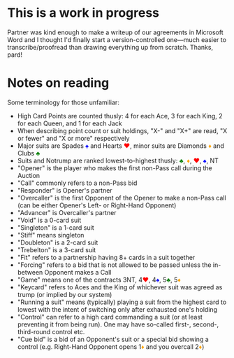 # This is a work in progress

Partner was kind enough to make a writeup of our agreements in Microsoft Word and I thought I'd finally start a version-controlled one&mdash;much easier to transcribe/proofread than drawing everything up from scratch. Thanks, pard! 

# Notes on reading

Some terminology for those unfamiliar: 

- High Card Points are counted thusly: 4 for each Ace, 3 for each King, 2 for each Queen, and 1 for each Jack
- When describing point count or suit holdings, "X-" and "X+" are read, "X or fewer" and "X or more" respectively
- Major suits are Spades <span style="color:blue">&spades;</span> and Hearts <span style="color:red">&hearts;</span>, minor suits are Diamonds <span style="color:orange">&diams;</span> and Clubs <span style="color:green">&clubs;</span>
- Suits and Notrump are ranked lowest-to-highest thusly: <span style="color:green">&clubs;</span>, <span style="color:orange">&diams;</span>, <span style="color:red">&hearts;</span>, <span style="color:blue">&spades;</span>, NT
- "Opener" is the player who makes the first non-Pass call during the Auction
- "Call" commonly refers to a non-Pass bid
- "Responder" is Opener's partner
- "Overcaller" is the first Opponent of the Opener to make a non-Pass call (can be either Opener's Left- or Right-Hand Opponent)
- "Advancer" is Overcaller's partner
- "Void" is a 0-card suit
- "Singleton" is a 1-card suit
- "Stiff" means singleton
- "Doubleton" is a 2-card suit
- "Trebelton" is a 3-card suit
- "Fit" refers to a partnership having 8+ cards in a suit together
- "Forcing" refers to a bid that is not allowed to be passed unless the in-between Opponent makes a Call
- "Game" means one of the contracts 3NT, 4<span style="color:red">&hearts;</span>, 4<span style="color:blue">&spades;</span>, 5<span style="color:green">&clubs;</span>, 5<span style="color:orange">&diams;</span>
- "Keycard" refers to Aces and the King of whichever suit was agreed as trump (or implied by our system)
- "Running a suit" means (typically) playing a suit from the highest card to lowest with the intent of switching only after exhausted one's holding
- "Control" can refer to a high card commanding a suit (or at least preventing it from being run). One may have so-called first-, second-, third-round control etc.
- "Cue bid" is a bid of an Opponent's suit or a special bid showing a control (e.g. Right-Hand Opponent opens 1<span style="color:orange">&diams;</span> and you overcall 2<span style="color:orange">&diams;</span>) 


